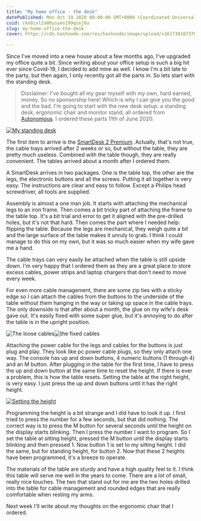 ```yaml
---
title: "My home office - the desk"
datePublished: Mon Oct 19 2020 00:00:00 GMT+0000 (Coordinated Universal Time)
cuid: ckn0ixl2a00ysyes199qcej6u
slug: my-home-office-the-desk
cover: https://cdn.hashnode.com/res/hashnode/image/upload/v1617381073703/CvkuqDfak.jpeg

---
```



Since I've moved into a new house about a few months ago, I've upgraded my office quite a bit. Since writing about your office setup is such a big hit ever since Covid-19, I decided to add mine as well. I know I'm a bit late to the party, but then again, I only recently got all the parts in. So lets start with the standing desk.

> Disclaimer: I've bought all my gear myself with my own, hard earned, money. So no sponsorship here! Which is why I can give you the good and the bad. I'm going to start with the new desk setup: a standing desk, ergonomic chair and monitor stand, all ordered from [Autonomous](https://www.autonomous.ai/). I ordered these parts 11th of June 2020.

[![My standing desk](https://cdn.hashnode.com/res/hashnode/image/upload/v1617381062575/rsa6FPU7k.jpeg)](https://kenbonnyblog.files.wordpress.com/2020/10/img_20201010_150530.jpg)

The first item to arrive is the [SmartDesk 2 Premium](https://www.autonomous.ai/standing-desks/smartdesk-2-business?option2=7&option1=1&option16=36&option17=41). Actually, that's not true, the cable trays arrived after 2 weeks or so, but without the table, they are pretty much useless. Combined with the table though, they are really convenient. The tables arrived about a month after I ordered them.

A SmartDesk arrives in two packages. One is the table top, the other are the legs, the electronic buttons and all the screws. Putting it all together is very easy. The instructions are clear and easy to follow. Except a Philips head screwdriver, all tools are supplied.

Assembly is almost a one man job. It starts with attaching the mechanical legs to an iron frame. Then comes a bit tricky part of attaching the frame to the table top. It's a bit trial and error to get it aligned with the pre-drilled holes, but it's not that hard. Then comes the part where I needed help: flipping the table. Because the legs are mechanical, they weigh quite a bit and the large surface of the table makes it unruly to grab. I think I could manage to do this on my own, but it was so much easier when my wife gave me a hand.

The cable trays can very easily be attached when the table is still upside down. I'm very happy that I ordered them as they are a great place to store excess cables, power strips and laptop chargers that don't need to move every week.

For even more cable management, there are some zip ties with a sticky edge so I can attach the cables from the buttons to the underside of the table without them hanging in the way or taking up space in the cable trays. The only downside is that after about a month, the glue on my wife's desk gave out. It's easily fixed with some super glue, but it's annoying to do after the table is in the upright position.

![The loose cables](https://cdn.hashnode.com/res/hashnode/image/upload/v1617381064950/mXPQERqIo.jpeg)![the fixed cables](https://cdn.hashnode.com/res/hashnode/image/upload/v1617381068143/S0p3GRniK.jpeg)

Attaching the power cable for the legs and cables for the buttons is just plug and play. They look like pc power cable plugs, so they only attach one way. The console has up and down buttons, 4 numeric buttons (1 through 4) and an M button. After plugging in the table for the first time, I have to press the up and down button at the same time to reset the height. If there is ever a problem, this is how the table resets. Setting the table at the right height, is very easy. I just press the up and down buttons until it has the right height.

[![Setting the height](https://cdn.hashnode.com/res/hashnode/image/upload/v1617381071426/MzvaBUyh_.jpeg)](https://kenbonnyblog.files.wordpress.com/2020/10/img_20201018_183929.jpg)

Programming the height is a bit strange and I did have to look it up. I first tried to press the number for a few seconds, but that did nothing. The correct way is to press the M button for several seconds until the height on the display starts blinking. Then I press the number I want to program. So I set the table at sitting height, pressed the M button until the display starts blinking and then pressed 1. Now button 1 is set to my sitting height. I did the same, but for standing height, for button 2. Now that these 2 heights have been programmed, it's a breeze to operate.

The materials of the table are sturdy and have a high quality feel to it. I think this table will serve me well in the years to come. There are a lot of small, really nice touches. The two that stand out for me are the two holes drilled into the table for cable management and rounded edges that are really comfortable when resting my arms.

Next week I'll write about my thoughts on the ergonomic chair that I ordered.
